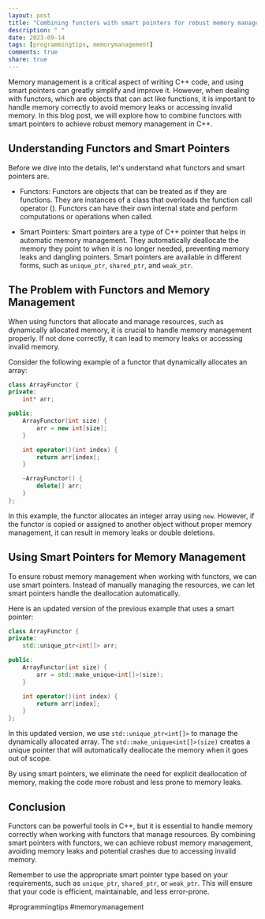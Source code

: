 ```yaml
---
layout: post
title: "Combining functors with smart pointers for robust memory management in C++"
description: " "
date: 2023-09-14
tags: [programmingtips, memorymanagement]
comments: true
share: true
---
```


Memory management is a critical aspect of writing C++ code, and using smart pointers can greatly simplify and improve it. However, when dealing with functors, which are objects that can act like functions, it is important to handle memory correctly to avoid memory leaks or accessing invalid memory. In this blog post, we will explore how to combine functors with smart pointers to achieve robust memory management in C++.

## Understanding Functors and Smart Pointers

Before we dive into the details, let's understand what functors and smart pointers are.

* Functors: Functors are objects that can be treated as if they are functions. They are instances of a class that overloads the function call operator (). Functors can have their own internal state and perform computations or operations when called.

* Smart Pointers: Smart pointers are a type of C++ pointer that helps in automatic memory management. They automatically deallocate the memory they point to when it is no longer needed, preventing memory leaks and dangling pointers. Smart pointers are available in different forms, such as `unique_ptr`, `shared_ptr`, and `weak_ptr`.

## The Problem with Functors and Memory Management

When using functors that allocate and manage resources, such as dynamically allocated memory, it is crucial to handle memory management properly. If not done correctly, it can lead to memory leaks or accessing invalid memory.

Consider the following example of a functor that dynamically allocates an array:

```cpp
class ArrayFunctor {
private:
    int* arr;

public:
    ArrayFunctor(int size) {
        arr = new int[size];
    }

    int operator()(int index) {
        return arr[index];
    }

    ~ArrayFunctor() {
        delete[] arr;
    }
};
```

In this example, the functor allocates an integer array using `new`. However, if the functor is copied or assigned to another object without proper memory management, it can result in memory leaks or double deletions.

## Using Smart Pointers for Memory Management

To ensure robust memory management when working with functors, we can use smart pointers. Instead of manually managing the resources, we can let smart pointers handle the deallocation automatically.

Here is an updated version of the previous example that uses a smart pointer:

```cpp
class ArrayFunctor {
private:
    std::unique_ptr<int[]> arr;

public:
    ArrayFunctor(int size) {
        arr = std::make_unique<int[]>(size);
    }

    int operator()(int index) {
        return arr[index];
    }
};
```

In this updated version, we use `std::unique_ptr<int[]>` to manage the dynamically allocated array. The `std::make_unique<int[]>(size)` creates a unique pointer that will automatically deallocate the memory when it goes out of scope.

By using smart pointers, we eliminate the need for explicit deallocation of memory, making the code more robust and less prone to memory leaks.

## Conclusion

Functors can be powerful tools in C++, but it is essential to handle memory correctly when working with functors that manage resources. By combining smart pointers with functors, we can achieve robust memory management, avoiding memory leaks and potential crashes due to accessing invalid memory.

Remember to use the appropriate smart pointer type based on your requirements, such as `unique_ptr`, `shared_ptr`, or `weak_ptr`. This will ensure that your code is efficient, maintainable, and less error-prone.

#programmingtips #memorymanagement